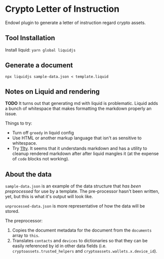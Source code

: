# Crypto Letter of Instruction
Endowl plugin to generate a letter of instruction regard crypto assets.

## Tool Installation
Install liquid: `yarn global liquidjs`

## Generate a document
`npx liquidjs sample-data.json < template.liquid`

## Notes on Liquid and rendering
**TODO** It turns out that generating md with liquid is problematic. Liquid adds a bunch of whitespace that makes formatting the markdown properly an issue.

Things to try:
- Turn off `greedy` in liquid config
- Use HTML or another markup language that isn't as sensitive to whitespace.
- Try [11ty](https://www.11ty.dev/docs/languages/markdown/). It seems that it understands markdown and has a utility to cleanup rendered markdown after after liquid mangles it (at the expense of `code` blocks not working).

## About the data
`sample-data.json` is an example of the data structure that *has been preprocessed* for use by a template. The pre-processor hasn't been written, yet, but this is what it's output will look like.

`unprocessed-data.json` is more representative of how the data will be stored.

The preprocessor:
1. Copies the document metadata for the document from the `documents` array to `this`.
2. Translates `contacts` and `devices` to dictionaries so that they can be easily referenced by id in other data fields (i.e. `cryptoassets.trusted_helpers` and `cryptoassets.wallets.x.device_id`).